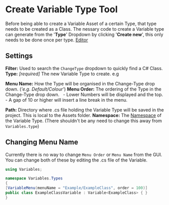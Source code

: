 # Create Variable Type Tool

Before being able to create a Variable Asset of a certain Type, that type needs to be created as a Class. The nessary code to create a Variable type can generate from the '**Type**' Dropdown by clicking '**Create new**', this only needs to be done once per type.
[Editor](https://github.com/j-reason/ScriptableVariables/blob/main/Assets/ScriptableVariables/Documentation%7E/Media/VariableTypeCreator.png)

## Settings

**Filter:** Used to search the `ChangeType` dropdown to quickly find a C# Class.
**Type:** *[required]* The new Variable Type to create. e.g

**Menu Name:** How the Type will be organised in the Change-Type drop down.	(*'e.g. Default/Colour'*)
**Menu Order:** The ordering of the Type in the Change-Type drop down.
&nbsp;  - Lower Numbers will be displayed and the top.
&nbsp; - A gap of 10 or higher will insert a line break in the menu.

**Path:** Directory where .cs file holding the Variable Type will be saved in the project. This is local to the Assets folder.
**Namespace:** The [Namespace](https://docs.microsoft.com/en-us/dotnet/csharp/fundamentals/types/namespaces) of the Variable Type. (There shouldn't be any need to change this away from `Variables.type`)


 ## Changing Menu Name 
 Currently there is no way to change `Menu Order` or `Menu Name` from the GUI.
 You can change both of these by editing the .cs file of the Variable.

```cs
using Variables;

namespace Variables.Types
{
[VariableMenu(menuName = "Example/ExampleClass", order = 100)]
public class ExampleClassVariable : Variable<ExampleClass> { }
}
```


